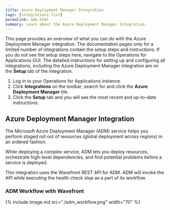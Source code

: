 ```yaml
---
title: Azure Deployment Manager Integration
tags: [integrations list]
permalink: adm.html
summary: Learn about the Azure Deployment Manager Integration.
---
```


This page provides an overview of what you can do with the Azure Deployment Manager integration. The documentation pages only for a limited number of integrations contain the setup steps and instructions. If you do not see the setup steps here, navigate to the Operations for Applications GUI. The detailed instructions for setting up and configuring all integrations, including the Azure Deployment Manager integration are on the **Setup** tab of the integration.

1. Log in to your Operations for Applications instance. 
2. Click **Integrations** on the toolbar, search for and click the **Azure Deployment Manager** tile. 
3. Click the **Setup** tab and you will see the most recent and up-to-date instructions.

## Azure Deployment Manager Integration

The Microsoft Azure Deployment Manager (ADM) service helps you perform staged roll out of resources (global deployment across regions) in an ordered fashion.

While deploying a complex service, ADM lets you deploy resources, orchestrate high-level dependencies, and find potential problems before a service is deployed.

This integration uses the Wavefront REST API for ADM. ADM will invoke the API while executing the health check step as a part of its workflow.

### ADM Workflow with Wavefront
{% include image.md src="./adm_workflow.png" width="70" %}




